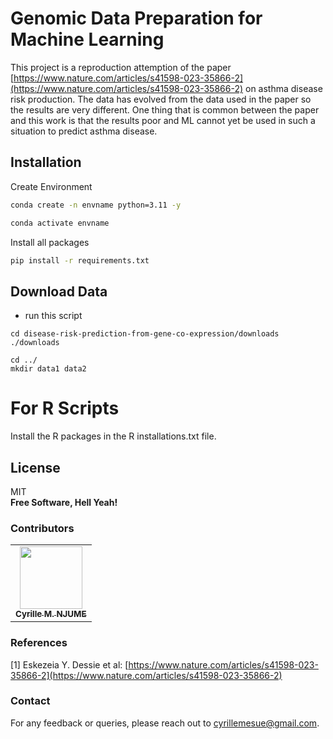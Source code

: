 # Genomic Data Preparation for Machine Learning
This project is a reproduction attemption of the paper [https://www.nature.com/articles/s41598-023-35866-2](https://www.nature.com/articles/s41598-023-35866-2) on asthma disease risk production. The data has evolved from the data used in the paper so the results are very different. One thing that is common between the paper and this work is that the results poor and ML cannot yet be used in such a situation to predict asthma disease. 


## Installation

Create Environment

```sh
conda create -n envname python=3.11 -y
```
```sh
conda activate envname
```

Install all packages
```sh
pip install -r requirements.txt
```

## Download Data
- run this script
```
cd disease-risk-prediction-from-gene-co-expression/downloads
./downloads

cd ../
mkdir data1 data2
```

# For R Scripts
Install the R packages in the R installations.txt file.

## License
MIT     
**Free Software, Hell Yeah!**


### Contributors 

<table>
  <tr>
    <td align="center"><a href="https://github.com/CyrilleMesue"><img src="https://avatars.githubusercontent.com/CyrilleMesue" width="100px;" alt=""/><br /><sub><b>Cyrille M. NJUME</b></sub></a><br /></td>
  </tr>
</table>

### References 

[1] Eskezeia Y. Dessie et al: [https://www.nature.com/articles/s41598-023-35866-2](https://www.nature.com/articles/s41598-023-35866-2)

### Contact

For any feedback or queries, please reach out to [cyrillemesue@gmail.com](mailto:cyrillemesue@gmail.com).